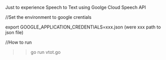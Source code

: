 
Just to experience Speech to Text using Goolge Cloud Speech API

//Set the environment to google crentials

export GOOGLE_APPLICATION_CREDENTIALS=xxx.json (were xxx path to json file)

//How to run

>> go run vtot.go


